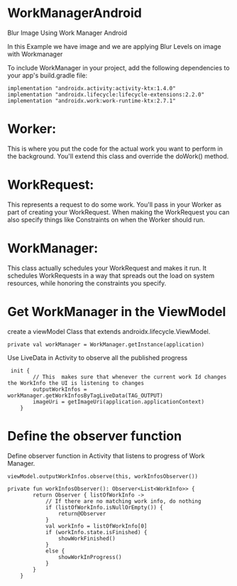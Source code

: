 # WorkManagerAndroid
Blur Image Using Work Manager Android  

In this Example we have image and we are applying Blur Levels on image with Workmanager

To include WorkManager in your project, add the following dependencies to your app's build.gradle file:

    implementation "androidx.activity:activity-ktx:1.4.0"
    implementation "androidx.lifecycle:lifecycle-extensions:2.2.0"
    implementation "androidx.work:work-runtime-ktx:2.7.1"
    
# Worker: 
This is where you put the code for the actual work you want to perform in the background. You'll extend this class and override the doWork() method.
# WorkRequest:
This represents a request to do some work. You'll pass in your Worker as part of creating your WorkRequest. When making the WorkRequest you can also specify things like Constraints on when the Worker should run.
# WorkManager: 
This class actually schedules your WorkRequest and makes it run. It schedules WorkRequests in a way that spreads out the load on system resources, while honoring the constraints you specify.


# Get WorkManager in the ViewModel

create a viewModel Class that extends androidx.lifecycle.ViewModel.

```
private val workManager = WorkManager.getInstance(application)

```
Use LiveData in Activity to observe all the published progress
```
 init {
        // This  makes sure that whenever the current work Id changes the WorkInfo the UI is listening to changes
        outputWorkInfos = workManager.getWorkInfosByTagLiveData(TAG_OUTPUT)
        imageUri = getImageUri(application.applicationContext)
    }
```

# Define the observer function

Define observer function in Activity that listens to progress of Work Manager.

```
viewModel.outputWorkInfos.observe(this, workInfosObserver())

private fun workInfosObserver(): Observer<List<WorkInfo>> {
        return Observer { listOfWorkInfo ->
            // If there are no matching work info, do nothing
            if (listOfWorkInfo.isNullOrEmpty()) {
                return@Observer
            }
            val workInfo = listOfWorkInfo[0]
            if (workInfo.state.isFinished) {
                showWorkFinished()          
            }
            else {
                showWorkInProgress()
            }
        }
    }
    
```


